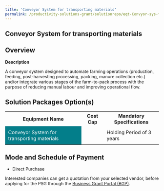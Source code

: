 ```yaml
---
title: 'Conveyor System for transporting materials'
permalink: /productivity-solutions-grant/solutionrepo/eqt-Convyor-sys-for-trnsportng-mtrls-Food
---
```


## Conveyor System for transporting materials

## Overview

**Description**

A conveyor system designed to automate farming operations (production, feeding, post-harvesting processing, packing, manure collection etc.) and/or integrate various stages of the farm-to-pack process with the purpose of reducing manual labour and improving operational flow.

## Solution Packages Option(s)

<table>
<tr>
<th><b>Equipment Name</b></th>
<th><b>Cost Cap</b></th>
<th><b>Mandatory Specifications</b></th>
</tr>
<tr>
<td style='padding: 10px; background-color: #037E8A; color: #FFFFFF;'>Conveyor System for transporting materials</td>
<td style='padding: 10px;'> </td>
<td style='padding: 10px;'>Holding Period of 3 years</td>
</tr>
</table>

## Mode and Schedule of Payment

 - Direct Purchase

Interested companies can get a quotation from your selected vendor, before applying for the PSG through the <a href='https://www.businessgrants.gov.sg/' target='_blank' rel='noopener'>Business Grant Portal (BGP)</a>.

<script src="/jquery/resize-tables.js"></script>
